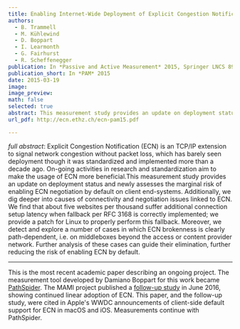 ```yaml
---
title: Enabling Internet-Wide Deployment of Explicit Congestion Notification
authors:
  - B. Trammell
  - M. Kühlewind
  - D. Boppart
  - I. Learmonth
  - G. Fairhurst
  - R. Scheffenegger
publication: In *Passive and Active Measurement* 2015, Springer LNCS 8995.
publication_short: In *PAM* 2015
date: 2015-03-19
image: 
image_preview: 
math: false
selected: true
abstract: This measurement study provides an update on deployment status and newly assesses the marginal risk of enabling ECN negotiation by default on client end-systems. Additionally, we dig deeper into causes of connectivity and negotiation issues linked to ECN. We find that about five websites per thousand suffer additional connection setup latency when fallback per RFC 3168 is correctly implemented; we provide a patch for Linux to properly perform this fallback. 
url_pdf: http://ecn.ethz.ch/ecn-pam15.pdf

---
```


*full abstract*: Explicit Congestion Notification (ECN) is an TCP/IP extension to signal network congestion without packet loss, which has barely seen deployment though it was standardized and implemented more than a decade ago. On-going activities in research and standardization aim to make the usage of ECN more beneficial.This measurement study provides an update on deployment status and newly assesses the marginal risk of enabling ECN negotiation by default on client end-systems. Additionally, we dig deeper into causes of connectivity and negotiation issues linked to ECN. We find that about five websites per thousand suffer additional connection setup latency when fallback per RFC 3168 is correctly implemented; we provide a patch for Linux to properly perform this fallback. Moreover, we detect and explore a number of cases in which ECN brokenness is clearly path-dependent, i.e. on middleboxes beyond the access or content provider network. Further analysis of these cases can guide their elimination, further reducing the risk of enabling ECN by default.

___

This is the most recent academic paper describing an ongoing project. The
measurement tool developed by Damiano Boppart for this work became
[PathSpider](https://pathspider.net). The MAMI project published a 
[follow-up study](https://mami-project.eu/index.php/2016/06/13/70-of-popular-web-sites-support-ecn/) 
in June 2016, showing continued linear adoption of ECN. This paper, and the
follow-up study, were cited in Apple's WWDC announcements of client-side
default support for ECN in macOS and iOS. Measurements continue with PathSpider.
